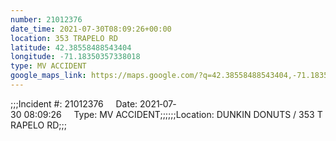 ```yaml
---
number: 21012376
date_time: 2021-07-30T08:09:26+00:00
location: 353 TRAPELO RD
latitude: 42.38558488543404
longitude: -71.18350357338018
type: MV ACCIDENT
google_maps_link: https://maps.google.com/?q=42.38558488543404,-71.18350357338018
---
```


;;;Incident #: 21012376     Date: 2021‐07‐30 08:09:26     Type: MV ACCIDENT;;;;;;Location: DUNKIN DONUTS / 353 TRAPELO RD;;;
